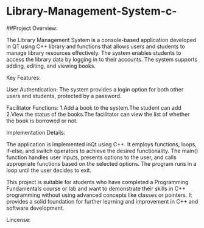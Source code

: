 # Library-Management-System-c-

##Project Overview:

The Library Management System is a console-based application 
developed in QT using C++ library and functions that allows
users and students to manage library resources effectively. 
The system enables students to access the library data by 
logging in to their accounts. The system supports adding, 
editing, and viewing books.

Key Features:

User Authentication: The system provides a login option for 
both other users and students, protected by a password.

Facilitator Functions:
 1.Add a book to the system.The student can add
 2.View the status of the books.The facilitator can view the list
   of whether the book is borrowed or not.


Implementation Details:

The application is implemented inQt using C++. It employs functions, loops, 
if-else, and switch operators to achieve the desired functionality. 
The main() function handles user inputs, presents options to the user, 
and calls appropriate functions based on the selected options. The program 
runs in a loop until the user decides to exit.

This project is suitable for students who have completed a Programming 
Fundamentals course or lab and want to demonstrate their skills in C++ 
programming without using advanced concepts like classes or pointers. 
It provides a solid foundation for further learning and improvement in C++ 
and software development.


Lincense:
